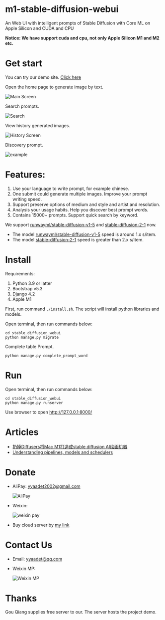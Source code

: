 # m1-stable-diffusion-webui

An Web UI with intelligent prompts of Stable Diffusion with Core ML on Apple Silicon and CUDA and CPU

**Notice: We have support cuda and cpu, not only Apple Silicon M1 and M2 etc.**

# Get start

You can try our demo site. [Click here](http://stable-diffusion.51zhi.com/)

Open the home page to generate image by text.

![Main Screen](./images/main_screen.png)

Search prompts.

![Search](./images/search_prompt.png)

View history generated images.

![History Screen](./images/history.png)

Discovery prompt.

![example](./images/example.png)

# Features:

1. Use your language to write prompt, for example chinese.
2. One submit could generate multiple images. Improve your prompt writing speed.
3. Support preserve options of medium and style and artist and resolution.
4. Analysis your usage habits. Help you discover best prompt words.
5. Contains 15000+ prompts. Support quick search by keyword.


We support [runwayml/stable-diffusion-v1-5](https://huggingface.co/runwayml/stable-diffusion-v1-5) and [stable-diffusion-2-1](https://huggingface.co/stabilityai/stable-diffusion-2-1) now.

- The model [runwayml/stable-diffusion-v1-5](https://huggingface.co/runwayml/stable-diffusion-v1-5) speed is around 1.x s/item.
- The model [stable-diffusion-2-1](https://huggingface.co/stabilityai/stable-diffusion-2-1) speed is greater than 2.x s/item.


# Install

Requirements:
1. Python 3.9 or latter
2. Bootstrap v5.3
3. Django 4.2
4. Apple M1

First, run command `./install.sh`. The script will install python libraries and models.

Open terminal, then run commands below:
```
cd stable_diffusion_webui
python manage.py migrate
```

Complete table Prompt.
```
python manage.py complete_prompt_word
```

# Run

Open terminal, then run commands below:
```
cd stable_diffusion_webui
python manage.py runserver
```

Use browser to open <http://127.0.0.1:8000/>

# Articles

- [扔掉Diffusers将Mac M1打造成stable diffusion AI绘画机器](https://mp.weixin.qq.com/s?__biz=MjM5NjMzMDQ0Mg==&mid=2648534433&idx=1&sn=52a5a47243cb81be4841e2b3030e85e9&chksm=bec3230489b4aa120771cda1a5917864bad8893a717562a000dc20f2d10be086f62a0ba7ee7a&token=206784746&lang=zh_CN#rd)
- [Understanding pipelines, models and schedulers](https://huggingface.co/docs/diffusers/using-diffusers/write_own_pipeline)


# Donate 

- AliPay: yyaadet2002@gmail.com

    ![AliPay](./images/zhifubao_donate.jpeg)

- Weixin: 

    ![weixin pay](./images/weixin_pay.jpeg)

- Buy cloud server by [my link](https://www.vultr.com/?ref=9411633)


# Contact Us

- Email: yyaadet@qq.com
- Weixin MP:

    ![Weixin MP](./images/weixin_mp.jpg)

# Thanks 

Gou Qiang supplies free server to our. The server hosts the project demo.